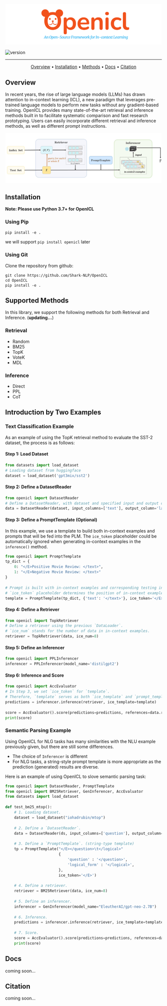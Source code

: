 <div align="center">
<img src="docs/openicl.png" width=600px>
</div>


![version](https://img.shields.io/badge/version-0.1.0-blue)

------

<p align="center">
  <a href="#overview">Overview</a> •
  <a href="#installation">Installation</a> •
  <a href="#supported-methods">Methods</a> •
  <a href="#docs">Docs</a> •
  <a href="#citation">Citation</a> 
</p>

## Overview
In recent years, the rise of large language models (LLMs) has drawn attention to in-context learning (ICL), a new paradigm that leverages pre-trained language models to perform new tasks without any gradient-based training.  OpenICL provides many state-of-the-art retrieval and inference methods built in to facilitate systematic comparison and fast research prototyping. Users can easily incorporate different retrieval and inference methods, as well as different prompt instructions.
<div align="center">
<img src="docs/overview.jpg">
</div>

## Installation
**Note: Please use Python 3.7+ for OpenICL**

### Using Pip
```
pip install -e .
```
we will support  `pip install openicl`  later

### Using Git
Clone the repository from github:
```
git clone https://github.com/Shark-NLP/OpenICL
cd OpenICL
pip install -e .
```

## Supported Methods
In this library, we support the following methods for both Retrieval and Inference. (**updating...**)

### Retrieval
+ Random
+ BM25
+ TopK
+ VoteK
+ MDL

### Inference
+ Direct
+ PPL
+ CoT

## Introduction by Two Examples
### Text Classification Example
As an example of using the TopK retrieval method to evaluate the SST-2 dataset, the process is as follows:

#### Step 1: Load Dataset
```python
from datasets import load_dataset
# Loading dataset from huggingface
dataset = load_dataset('gpt3mix/sst2')
```

#### Step 2: Define a DatasetReader
```python
from openicl import DatasetReader
# Define a DatasetReader, with dataset and specified input and output columns.
data = DatasetReader(dataset, input_columns=['text'], output_column='label')
```

#### Step 3: Define a PromptTemplate (Optional)
In this example, we use a template to build both in-context examples and prompts that will be fed into the PLM. The `ice_token` placeholder could be automatically ignored when generating in-context examples in the `inference()` method.
```python
from openicl import PromptTemplate
tp_dict = {
    0: "</E>Positive Movie Review: </text>",
    1: "</E>Negative Movie Review: </text>" 
}

# Prompt is built with in-context examples and corresponding testing input.
# `ice_token` placeholder determines the position of in-context examples.
template = PromptTemplate(tp_dict, {'text': '</text>'}, ice_token='</E>')
```

#### Step 4: Define a Retriever
```python
from openicl import TopkRetriever
# Define a retriever using the previous `DataLoader`.
# `ice_num` stands for the number of data in in-context examples.
retriever = TopkRetriever(data, ice_num=8)
```

#### Step 5: Define an Inferencer 
```python
from openicl import PPLInferencer
inferencer = PPLInferencer(model_name='distilgpt2')
```

#### Step 6: Inference and Score
```python
from openicl import AccEvaluator
# In Step 3, we set `ice_token` for `template`.
# Therefore, `template` serves as both `ice_template` and `prompt_template`
predictions = inferencer.inference(retriever, ice_template=template)

score = AccEvaluator().score(predictions=predictions, references=data.references)
print(score)
```

### Semantic Parsing Example
Using OpenICL for NLG tasks has many similarities with the NLU example previously given, but there are still some differences.
+ The choice of `Inferencer` is different
+ For NLG tasks, a string-style prompt template is more appropriate as the prediction (generated) results are diverse.

Here is an example of using OpenICL to slove semantic parsing task:
```python
from openicl import DatasetReader, PromptTemplate
from openicl import BM25Retriever, GenInferencer, AccEvaluator
from datasets import load_dataset

def test_bm25_mtop():
    # 1. Loading dataset.
    dataset = load_dataset("iohadrubin/mtop")

    # 2. Define a `DatasetReader`.
    data = DatasetReader(ds, input_columns=['question'], output_column='logical_form')  

    # 3. Define a `PromptTemplate`. (string-type template)  
    tp = PromptTemplate("</E></question>\t</logical>" 
                        {
                            'question' : '</question>', 
                            'logical_form' : '</logical>',
                        }, 
                        ice_token='</E>')

    # 4. Define a retriever.
    retriever = BM25Retriever(data, ice_num=8)

    # 5. Define an inferencer.
    inferencer = GenInferencer(model_name="EleutherAI/gpt-neo-2.7B")

    # 6. Inference.
    predictions = inferencer.inference(retriever, ice_template=template)

    # 7. Score.
    score = AccEvaluator().score(predictions=predictions, references=data.references)
    print(score)
```

## Docs
coming soon...

## Citation
coming soon...